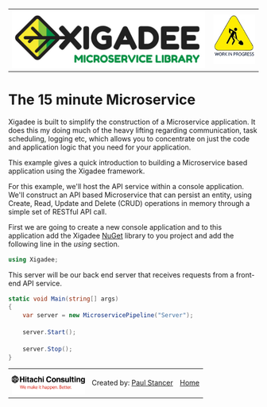 <table>
<tr>
<td width="80%"><a href="../../../README.md"><img src="../../../docs/X2a.png" alt="Xigadee"></a></td>
<td width = "*" align="right"><img src="../../../docs/smallWIP.jpg" alt="Sorry, I'm still working here" height="100"></td>
</tr>
</table>

# The 15 minute Microservice

Xigadee is built to simplify the construction of a Microservice application. It does this my doing much of the heavy lifting regarding communication, task scheduling, logging etc, which allows you to concentrate on just the code and application logic that you need for your application.

This example gives a quick introduction to building a Microservice based application using the Xigadee framework.

For this example, we'll host the API service within a console application. 
We'll construct an API based Microservice that can persist an entity, 
using Create, Read, Update and Delete (CRUD) operations in memory through a simple set of RESTful API call.

First we are going to create a new console application and to this application add the Xigadee [NuGet](https://packages.nuget.org/packages/Xigadee) library to you project and add the following line in the _using_ section.
```C#
using Xigadee;
```
This server will be our back end server that receives requests from a front-end API service.


```C#
static void Main(string[] args)
{
    var server = new MicroservicePipeline("Server");

    server.Start();

    server.Stop();
}
```

<table><tr> 
<td><a href="http://www.hitachiconsulting.com"><img src="../../../docs/hitachi.png" alt="Hitachi Consulting" height="50"/></a></td> 
  <td>Created by: <a href="http://github.com/paulstancer">Paul Stancer</a></td>
  <td><a href="../../../README.md">Home</a></td>
</tr></table>
